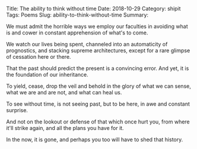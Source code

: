 Title: The ability to think without time
Date: 2018-10-29
Category: shipit
Tags: Poems
Slug: ability-to-think-without-time
Summary: 

<div class="post-poem">
We must admit
the horrible ways
we employ
our faculties
in avoiding
what is
and cower
in constant
apprehension
of what's to come.  

We watch our lives
being spent,
channeled
into an automaticity
of prognostics,
and stacking 
supreme architectures,
except for a rare glimpse
of cessation
here or there.

That the past should
predict the present
is a convincing error.
And yet, it is
the foundation
of our inheritance.

To yield, cease,
drop the veil
and behold
in the glory of
what we can sense,
what we are and are not,
and
what can heal us.

To see without time,
is not seeing past, but
to be here,
in awe and
constant surprise.

And not on the lookout or defense
of that which once hurt you,
from where it'll strike again,
and all the plans you have for it.

In the now,
it is gone,
and perhaps you too
will have to shed
that history.
</div>
